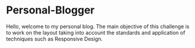# Personal-Blogger
Hello, welcome to my personal blog. The main objective of this challenge is to work on the layout taking into account the standards and application of techniques such as Responsive Design.
